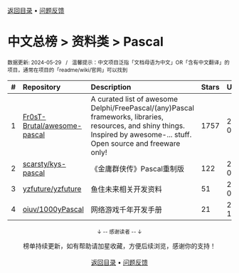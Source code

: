<a href="https://github.com/GrowingGit/GitHub-Chinese-Top-Charts#github中文排行榜">返回目录</a> • <a href="/content/docs/feedback.md">问题反馈</a>

# 中文总榜 > 资料类 > Pascal
<sub>数据更新: 2024-05-29&nbsp;&nbsp;&nbsp;/&nbsp;&nbsp;&nbsp;温馨提示：中文项目泛指「文档母语为中文」OR「含有中文翻译」的项目，通常在项目的「readme/wiki/官网」可以找到</sub>

|#|Repository|Description|Stars|Updated|
|:-|:-|:-|:-|:-|
|1|[Fr0sT-Brutal/awesome-pascal](https://github.com/Fr0sT-Brutal/awesome-pascal)|A curated list of awesome Delphi/FreePascal/(any)Pascal frameworks, libraries, resources, and shiny things. Inspired by awesome-... stuff. Open source and freeware only!|1757|2024-04-25|
|2|[scarsty/kys-pascal](https://github.com/scarsty/kys-pascal)|《金庸群侠传》Pascal重制版|122|2024-05-15|
|3|[yzfuture/yzfuture](https://github.com/yzfuture/yzfuture)|鱼住未来相关开发资料|51|2024-05-28|
|4|[oiuv/1000yPascal](https://github.com/oiuv/1000yPascal)|网络游戏千年开发手册|21|2023-12-08|

<div align="center">
    <p><sub>↓ -- 感谢读者 -- ↓</sub></p>
    榜单持续更新，如有帮助请加星收藏，方便后续浏览，感谢你的支持！
</div>

<br/>

<div align="center"><a href="https://github.com/GrowingGit/GitHub-Chinese-Top-Charts#github中文排行榜">返回目录</a> • <a href="/content/docs/feedback.md">问题反馈</a></div>
